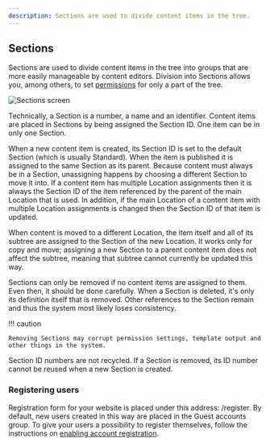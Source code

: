 ```yaml
---
description: Sections are used to divide content items in the tree.
---
```


## Sections

Sections are used to divide content items in the tree into groups that are more easily manageable by content editors.
Division into Sections allows you, among others, to set [permissions](permission_overview.md) for only a part of the tree.

![Sections screen](admin_panel_sections.png "Sections screen")

Technically, a Section is a number, a name and an identifier.
Content items are placed in Sections by being assigned the Section ID. One item can be in only one Section.

When a new content item is created, its Section ID is set to the default Section (which is usually Standard).
When the item is published it is assigned to the same Section as its parent. Because content must always be in a Section, unassigning happens by choosing a different Section to move it into.
If a content item has multiple Location assignments then it is always the Section ID of the item referenced by the parent of the main Location that is used.
In addition, if the main Location of a content item with multiple Location assignments is changed then the Section ID of that item is updated.

When content is moved to a different Location, the item itself and all of its subtree are assigned to the Section of the new Location.
It works only for copy and move; assigning a new Section to a parent content item does not affect the subtree, meaning that subtree cannot currently be updated this way.

Sections can only be removed if no content items are assigned to them. Even then, it should be done carefully.
When a Section is deleted, it's only its definition itself that is removed.
Other references to the Section remain and thus the system most likely loses consistency.

!!! caution

    Removing Sections may corrupt permission settings, template output and other things in the system.

Section ID numbers are not recycled. If a Section is removed, its ID number cannot be reused when a new Section is created.

### Registering users

Registration form for your website is placed under this address: <yourdomain>/register.
By default, new users created in this way are placed in the Guest accounts group.
To give your users a possibility to register themselves, follow the instructions 
on [enabling account registration](8_enable_account_registration.md).